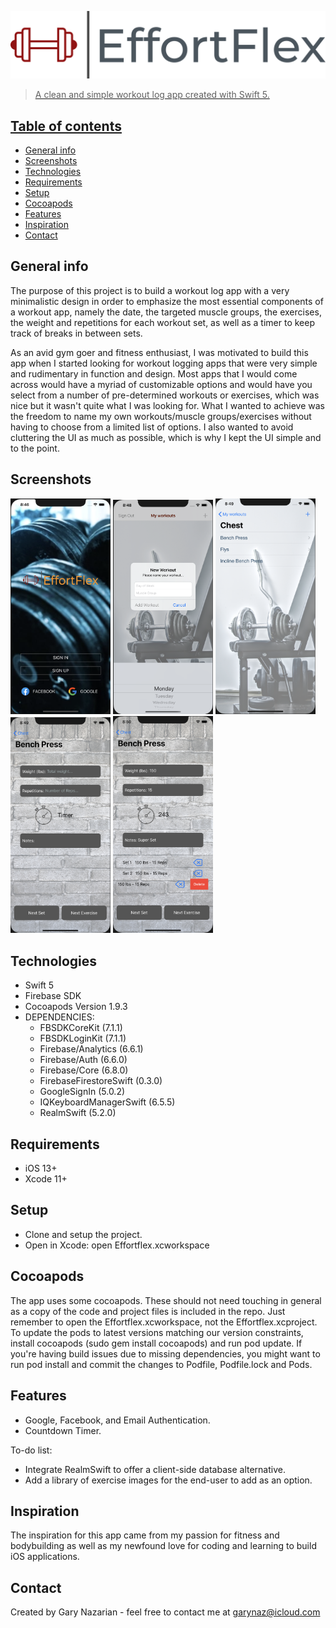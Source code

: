 <a href="https://www.garynazdev.com/"><img src = "images/main_logo@3x.png">

> A clean and simple workout log app created with Swift 5.

## Table of contents
* [General info](#general-info)
* [Screenshots](#screenshots)
* [Technologies](#technologies)
* [Requirements](#requirements)
* [Setup](#setup)
* [Cocoapods](#cocoapods)
* [Features](#features)
* [Inspiration](#inspiration)
* [Contact](#contact)

## General info
The purpose of this project is to build a workout log app with a very minimalistic design in order
to emphasize the most essential components of a workout app, namely the date, the targeted muscle groups,
the exercises, the weight and repetitions for each workout set, as well as a timer to keep track of breaks in between sets. 

As an avid gym goer and fitness enthusiast, I was motivated to build this app when I started looking for workout logging apps 
that were very simple and rudimentary in function and design. Most apps that I would come across would have a myriad of customizable options 
and would have you select from a number of pre-determined workouts or exercises, which was nice but it wasn't quite what I was looking for. 
What I wanted to achieve was the freedom to name my own workouts/muscle groups/exercises without having to choose from a limited list of options. 
I also wanted to avoid cluttering the UI as much as possible, which is why I kept the UI simple and to the point.

## Screenshots
<img src="images/login.png" width=160> <img src="images/workout.png" width=160> <img src="images/exercise.png" width=160> <img src="images/wsr1.png" width=160> <img src="images/wsr3.png" width=160>

## Technologies
* Swift 5
* Firebase SDK
* Cocoapods Version 1.9.3
* DEPENDENCIES:
  - FBSDKCoreKit (7.1.1)
  - FBSDKLoginKit (7.1.1)
  - Firebase/Analytics (6.6.1)
  - Firebase/Auth (6.6.0)
  - Firebase/Core (6.8.0)
  - FirebaseFirestoreSwift (0.3.0)
  - GoogleSignIn (5.0.2)
  - IQKeyboardManagerSwift (6.5.5)
  - RealmSwift (5.2.0)
  
## Requirements
* iOS 13+
* Xcode 11+

## Setup
* Clone and setup the project.
* Open in Xcode: open Effortflex.xcworkspace

## Cocoapods
The app uses some cocoapods. These should not need touching in general as a copy
of the code and project files is included in the repo. Just remember to open the
Effortflex.xcworkspace, not the Effortflex.xcproject.
To update the pods to latest versions matching our version constraints, install
cocoapods (sudo gem install cocoapods) and run pod update.
If you're having build issues due to missing dependencies, you might want to run
pod install and commit the changes to Podfile, Podfile.lock and Pods.

## Features
* Google, Facebook, and Email Authentication.
* Countdown Timer.

To-do list:
* Integrate RealmSwift to offer a client-side database alternative.
* Add a library of exercise images for the end-user to add as an option.

## Inspiration
The inspiration for this app came from my passion for fitness and bodybuilding as well as 
my newfound love for coding and learning to build iOS applications.

## Contact
Created by Gary Nazarian - feel free to contact me at garynaz@icloud.com
